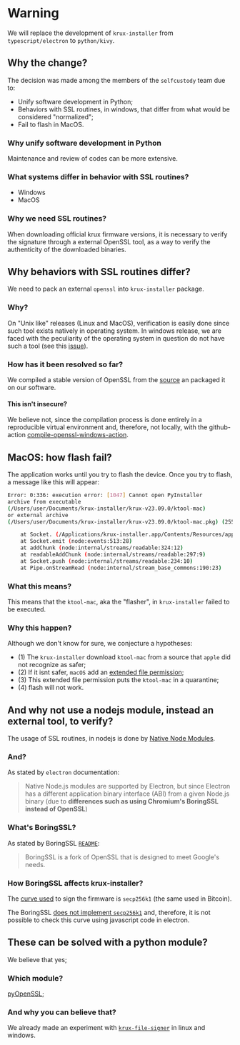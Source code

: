 # Warning

We will replace the development of `krux-installer` from `typescript/electron`
to `python/kivy`.

## Why the change?

The decision was made among the members of the `selfcustody`
team due to:

- Unify software development in Python;
- Behaviors with SSL routines, in windows,
  that differ from what would be considered "normalized";
- Fail to flash in MacOS.

### Why unify software development in Python

Maintenance and review of codes can be more extensive.

### What systems differ in behavior with SSL routines?

- Windows
- MacOS

### Why we need SSL routines?

When downloading official krux firmware versions, it is necessary to verify
the signature through a external OpenSSL tool, as a way to verify the authenticity
of the downloaded binaries.

## Why behaviors with SSL routines differ?

We need to pack an external `openssl` into `krux-installer` package.

### Why?

On "Unix like" releases (Linux and MacOS), verification is easily done
since such tool exists natively in operating system.
In windows release, we are faced with the peculiarity of the operating
system in question do not have such a tool
(see this [issue](https://github.com/qlrd/krux-installer/issues/2)).

### How has it been resolved so far?

We compiled a stable version of OpenSSL from the
[source](https://github.com/openssl/openssl) an packaged it on our software.

#### This isn't insecure?

We believe not, since the compilation process
is done entirely in a reproducible virtual environment and,
therefore, not locally, with the github-action
[compile-openssl-windows-action](https://github.com/qlrd/compile-openssl-windows-action/actions).

## MacOS: how flash fail?

The application works until you try to flash the device. Once you try
to flash, a message like this will appear:

```bash
Error: 0:336: execution error: [1047] Cannot open PyInstaller
archive from executable
(/Users/user/Documents/krux-installer/krux-v23.09.0/ktool-mac)
or external archive
(/Users/user/Documents/krux-installer/krux-v23.09.0/ktool-mac.pkg) (255)

    at Socket. (/Applications/krux-installer.app/Contents/Resources/app.asar/dist-electron/main/index.js:6:381)
    at Socket.emit (node:events:513:28)
    at addChunk (node:internal/streams/readable:324:12)
    at readableAddChunk (node:internal/streams/readable:297:9)
    at Socket.push (node:internal/streams/readable:234:10)
    at Pipe.onStreamRead (node:internal/stream_base_commons:190:23)
```

### What this means?

This means that the `ktool-mac`, aka the "flasher",
in `krux-installer` failed to be executed.

### Why this happen?

Although we don't know for sure, we conjecture a hypotheses:

- (1) The `krux-installer` download `ktool-mac` from a source
that `apple` did not recognize as safer;
- (2) If it isnt safer, `macOS` add an [extended file permission](https://apple.stackexchange.com/questions/42177/what-does-signify-in-unix-file-permissions);
- (3) This extended file permission puts the `ktool-mac` in a quarantine;
- (4) flash will not work.

## And why not use a nodejs module, instead an external tool, to verify?

The usage of SSL routines, in nodejs is done by
[Native Node Modules](https://www.electronjs.org/docs/latest/tutorial/using-native-node-modules).

### And?

As stated by `electron` documentation:

> Native Node.js modules are supported by Electron,
but since Electron has a different application binary interface (ABI)
from a given Node.js binary (due to **differences such as using Chromium's
BoringSSL instead of OpenSSL**)

### What's BoringSSL?

As stated by BoringSSL [`README`](https://github.com/google/boringssl):

> BoringSSL is a fork of OpenSSL that is designed to meet Google's needs.

### How BoringSSL affects krux-installer?

The [curve used](https://github.com/selfcustody/krux/blob/7add64a0fa8cdae65e49f8bd9bd0f7ff09e95e84/krux#L151)
to sign the firmware is `secp256k1` (the same used in Bitcoin).

The BoringSSL [does not implement
`secp256k1`](https://github.com/electron/electron/issues/32535) and,
therefore, it is not possible
to check this curve using javascript code in electron.

## These can be solved with a python module?

We believe that yes;

### Which module?

[pyOpenSSL](https://pypi.org/project/pyOpenSSL/);

### And why you can believe that?

We already made an experiment with
[`krux-file-signer`](https://github.com/selfcustody/krux-file-signer/blob/c541dbc730f833d64c068245fae30a42bc3f2580/src/cli/verifyer.py#L97)
in linux and windows.
